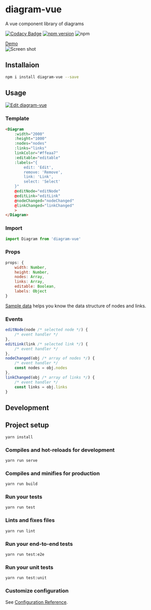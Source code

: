 # diagram-vue
A vue component library of diagrams

[![Codacy Badge](https://api.codacy.com/project/badge/Grade/a66f2b18a900451693f7a41019abf79e)](https://app.codacy.com/app/pb10001/diagram-vue?utm_source=github.com&utm_medium=referral&utm_content=pb10001/diagram-vue&utm_campaign=Badge_Grade_Dashboard)
[![npm version](https://badge.fury.io/js/diagram-vue.svg)](https://badge.fury.io/js/diagram-vue)
![npm](https://img.shields.io/npm/dt/diagram-vue.svg)  

[Demo](https://diagram.netlify.com/)  
![Screen shot](https://raw.githubusercontent.com/pb10001/diagram-vue/master/img/screenshot.png)
## Installaion
```sh
npm i install diagram-vue --save
```
## Usage
[![Edit diagram-vue](https://codesandbox.io/static/img/play-codesandbox.svg)](https://codesandbox.io/s/q7wj02ny2w)
### Template
```html
<Diagram
    :width="2000"
    :height="1000"
    :nodes="nodes"
    :links="links"
    linkColor="#ffeaa7"
    :editable="editable"
    :labels="{
        edit: 'Edit',
        remove: 'Remove',
        link: 'Link',
        select: 'Select'
    }"
    @editNode="editNode"
    @editLink="editLink"
    @nodeChanged="nodeChanged"
    @linkChanged="linkChanged"
    >
</Diagram>
```
### Import
```js
import Diagram from 'diagram-vue'
```
### Props
```js
props: {
    width: Number,
    height: Number,
    nodes: Array,
    links: Array,
    editable: Boolean,
    labels: Object
}
```
[Sample data](https://github.com/pb10001/diagram-vue/blob/master/src/data.js) helps you know the data structure of nodes and links.
### Events
```js
editNode(node /* selected node */) {
    /* event handler */
},
editLink(link /* selected link */) {
    /* event handler */
},
nodeChanged(obj /* array of nodes */) {
    /* event handler */
    const nodes = obj.nodes
},
linkChanged(obj /* array of links */) {
    /* event handler */
    const links = obj.links
}

```
## Development

## Project setup
```
yarn install
```

### Compiles and hot-reloads for development
```
yarn run serve
```

### Compiles and minifies for production
```
yarn run build
```

### Run your tests
```
yarn run test
```

### Lints and fixes files
```
yarn run lint
```

### Run your end-to-end tests
```
yarn run test:e2e
```

### Run your unit tests
```
yarn run test:unit
```

### Customize configuration
See [Configuration Reference](https://cli.vuejs.org/config/).
